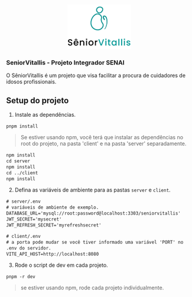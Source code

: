 <p align='center'>
    <img src="./client/public/login-img.png">
</p>

### SeniorVitallis - Projeto Integrador SENAI
O SêniorVitallis é um projeto que visa facilitar a procura de cuidadores de idosos profissionais.


## Setup do projeto
1. Instale as dependências.
```
pnpm install
```

> Se estiver usando npm, você terá que instalar as dependências no root do projeto, na pasta 'client' e na pasta 'server' separadamente.
```
npm install
cd server
npm install
cd ../client
npm install
```

2. Defina as variáveis de ambiente para as pastas `server` e `client`.
```
# server/.env
# variáveis de ambiente de exemplo.
DATABASE_URL='mysql://root:password@localhost:3303/seniorvitallis'
JWT_SECRET='mysecret'
JWT_REFRESH_SECRET='myrefreshsecret'
```

```
# client/.env
# a porta pode mudar se você tiver informado uma variável 'PORT' no .env do servidor.
VITE_API_HOST=http://localhost:8080
```

3. Rode o script de dev em cada projeto.
```
pnpm -r dev
```
> se estiver usando npm, rode cada projeto individualmente.